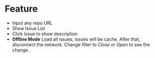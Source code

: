 # Feature
- Input any repo URL
- Show Issue List
- Click Issue to show description
- **Offline Mode** Load all issues, issues will be cache. After that, disconnect the network. Change filter to *Close* or *Open* to see the change.